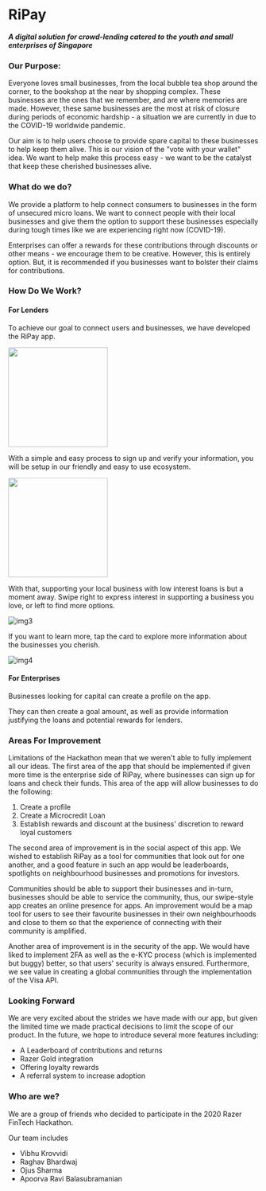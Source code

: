 # RiPay

***A digital solution for crowd-lending catered to the youth and small enterprises of Singapore***

### Our Purpose:

Everyone loves small businesses, from the local bubble tea shop around the corner, to the bookshop at the near by shopping complex. These businesses are the ones that we remember, and are where memories are made. However, these same businesses are the most at risk of closure during periods of economic hardship - a situation we are currently in due to the COVID-19 worldwide pandemic.

Our aim is to help users choose to provide spare capital to these businesses to help keep them alive. This is our vision of the "vote with your wallet" idea. We want to help make this process easy - we want to be the catalyst that keep these cherished businesses alive.

### What do we do?

We provide a platform to help connect consumers to businesses in the form of unsecured micro loans. We want to connect people with their local businesses and give them the option to support these businesses especially during tough times like we are experiencing right now (COVID-19).

Enterprises can offer a rewards for these contributions through discounts or other means - we encourage them to be creative. However, this is entirely option. But, it is recommended if you businesses want to bolster their claims for contributions.

### How Do We Work?

#### For Lenders

To achieve our goal to connect users and businesses, we have developed the RiPay app.

<insert image of title screen here>



<img src="https://github.com/Raghav-B/RiPay/blob/master/r_hack_images/title%20screen.png" width="200">

With a simple and easy process to sign up and verify your information, you will be setup in our friendly and easy to use ecosystem.

<insert image of login screen and KYC here>
  
<img src="https://github.com/Raghav-B/RiPay/blob/master/r_hack_images/login%20page.png" width="200">
  
  
With that, supporting your local business with low interest loans is but a moment away. Swipe right to express interest in supporting a business you love, or left to find more options.

<insert image of swiping>
  
![img3](https://github.com/Raghav-B/RiPay/blob/master/r_hack_images/swiping.png)
  

If you want to learn more, tap the card to explore more information about the businesses you cherish.

<insert image of bio>
  
![img4](https://github.com/Raghav-B/RiPay/blob/master/r_hack_images/bio.png)


#### For Enterprises

Businesses looking for capital can create a profile on the app.

<insert profile create screen here>

They can then create a goal amount, as well as provide information justifying the loans and potential rewards for lenders.

<insert bio create here>
  
### Areas For Improvement
Limitations of the Hackathon mean that we weren't able to fully implement all our ideas. The first area of the app that should be implemented if given more time is the enterprise side of RiPay, where businesses can sign up for loans and check their funds. This area of the app will allow businesses to do the following:
1. Create a profile
2. Create a Microcredit Loan
3. Establish rewards and discount at the business' discretion to reward loyal customers

The second area of improvement is in the social aspect of this app. We wished to establish RiPay as a tool for communities that look out for one another, and a good feature in such an app would be leaderboards, spotlights on neighbourhood businesses and promotions for investors. 

Communities should be able to support their businesses and in-turn, businesses should be able to service the community, thus, our swipe-style app creates an online presence for apps. An improvement would be a map tool for users to see their favourite businesses in their own neighbourhoods and close to them so that the experience of connecting with their community is amplified.

Another area of improvement is in the security of the app. We would have liked to implement 2FA as well as the e-KYC process (which is implemented but buggy) better, so that users' security is always ensured. Furthermore, we see value in creating a global communities through the implementation of the Visa API. 

### Looking Forward

We are very excited about the strides we have made with our app, but given the limited time we made practical decisions to limit the scope of our product. In the future, we hope to introduce several more features including:

- A Leaderboard of contributions and returns
- Razer Gold integration
- Offering loyalty rewards
- A referral system to increase adoption


### Who are we?

We are a group of friends who decided to participate in the 2020 Razer FinTech Hackathon.

Our team includes

- Vibhu Krovvidi
- Raghav Bhardwaj
- Ojus Sharma
- Apoorva Ravi Balasubramanian

